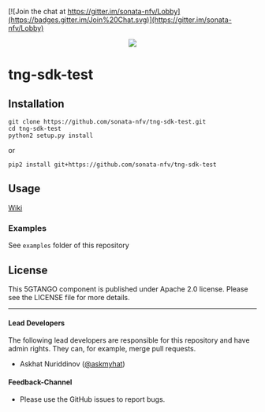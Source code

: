 [![Join the chat at https://gitter.im/sonata-nfv/Lobby](https://badges.gitter.im/Join%20Chat.svg)](https://gitter.im/sonata-nfv/Lobby)

<p align="center"><img src="https://github.com/sonata-nfv/tng-api-gtw/wiki/images/sonata-5gtango-logo-500px.png" /></p>

# tng-sdk-test

## Installation

```
git clone https://github.com/sonata-nfv/tng-sdk-test.git
cd tng-sdk-test
python2 setup.py install
```

or

```
pip2 install git+https://github.com/sonata-nfv/tng-sdk-test
```

## Usage

[Wiki](https://github.com/sonata-nfv/tng-sdk-test/wiki)

### Examples
See `examples` folder of this repository


## License

This 5GTANGO component is published under Apache 2.0 license. Please see the LICENSE file for more details.

---
#### Lead Developers

The following lead developers are responsible for this repository and have admin rights. They can, for example, merge pull requests.

- Askhat Nuriddinov ([@askmyhat](https://github.com/askmyhat))

#### Feedback-Channel

* Please use the GitHub issues to report bugs.

